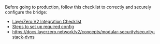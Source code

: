 
<!-- TODO -->
Before going to production, follow this checklist to correctly and securely configure the bridge:
* [LayerZero V2 Integration Checklist](https://docs.layerzero.network/v2/developers/evm/technical-reference/integration-checklist)
* [Steps to set up required config](https://docs.layerzero.network/v2/developers/evm/configuration/dvn-executor-config#getting-the-default-config)
* https://docs.layerzero.network/v2/concepts/modular-security/security-stack-dvns
